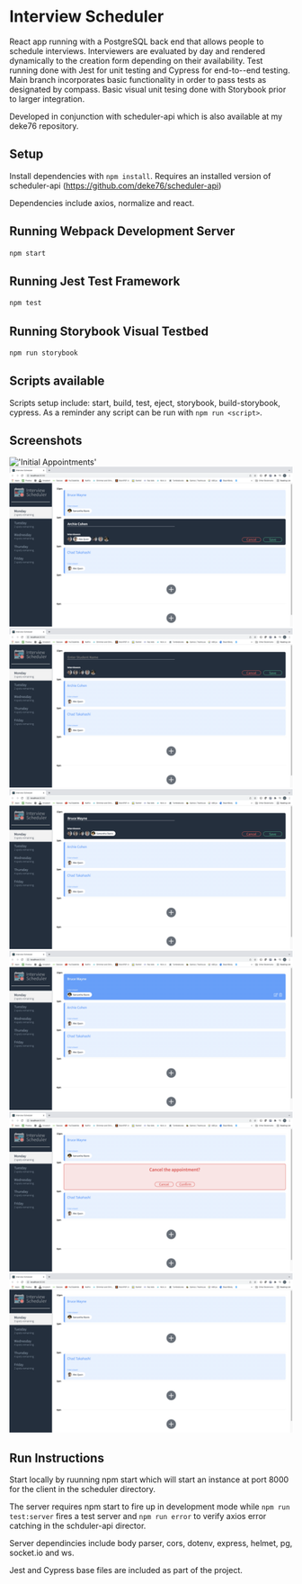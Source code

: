 # Interview Scheduler
React app running with a PostgreSQL back end that allows people to schedule interviews.  Interviewers are evaluated by day and rendered dynamically to the creation form depending on their availability.  Test running done with Jest for unit testing and Cypress for end-to--end testing.  Main branch incorporates basic functionality in order to pass tests as designated by compass.  Basic visual unit tesing done with Storybook prior to larger integration.

Developed in conjunction with scheduler-api which is also available at my deke76 repository.

## Setup

Install dependencies with `npm install`.  Requires an installed version of scheduler-api (https://github.com/deke76/scheduler-api)

Dependencies include axios, normalize and react.

## Running Webpack Development Server

```sh
npm start
```

## Running Jest Test Framework

```sh
npm test
```

## Running Storybook Visual Testbed

```sh
npm run storybook
```

## Scripts available
Scripts setup include: start, build, test, eject, storybook, build-storybook, cypress.  As a reminder any script can be run with ```npm run <script>```.

## Screenshots

!['Initial Appointments']('./docs/scheduler-initial-appointments.png')
!['Edit an existing appiointment'](/docs/edit-appointment.png)
!['New appointment form'](/docs/new-appointment-form.png)
!['New appointment form filled'](/docs/new-appointment-filled.png)
!['New appointment added to the schedule'](/docs/new-appointment-added.png)
!['Confirm appointment cancellation'](/docs/cancel-booked-appointment.png)
!['Confirmed appointment cancellation'](/docs/appointment-deleted.png)

## Run Instructions
Start locally by ruunning npm start which will start an instance at port 8000 for the client in the scheduler directory.  

The server requires npm start to fire up in development mode while ```npm run test:server``` fires a test server and ```npm run error``` to verify axios error catching in the schduler-api director.

Server dependincies include body parser, cors, dotenv, express, helmet, pg, socket.io and ws.

Jest and Cypress base files are included as part of the project.
